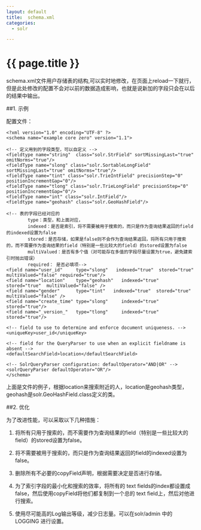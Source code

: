 ```yaml
---
layout: default
title:  schema.xml
categories:
  - solr

---
```

# {{ page.title }}

schema.xml文件用户存储表的结构,可以实时地修改，在页面上reload一下就行，但是此处修改的配置不会对以前的数据造成影响，也就是说新加的字段只会在以后的结果中输出。


##1. 示例

配置文件：

    <?xml version="1.0" encoding="UTF-8" ?>
    <schema name="example core zero" version="1.1">
    
    <!-- 定义用到的字段类型，可以自定义 -->
    <fieldtype name="string"  class="solr.StrField" sortMissingLast="true" omitNorms="true"/>
    <fieldType name="slong" class="solr.SortableLongField" sortMissingLast="true" omitNorms="true"/>
    <fieldType name="tint" class="solr.TrieIntField" precisionStep="0" positionIncrementGap="0"/>
    <fieldType name="tlong" class="solr.TrieLongField" precisionStep="0" positionIncrementGap="0"/>
    <fieldType name="int" class="solr.IntField"/>
    <fieldtype name="geohash" class="solr.GeoHashField"/>
    
    <!-- 表的字段已经对应的
            type：类型，和上面对应，
            indexed：是否是索引，将不需要被用于搜索的，而只是作为查询结果返回的field的indexed设置为false
            stored：是否存储，如果是false则不会作为查询结果返回，将所有只用于搜索的，而不需要作为查询结果的field（特别是一些比较大的field）的stored设置为false
            multiValued：是否有多个值（对可能存在多值的字段尽量设置为true，避免建索引时抛出错误）
            required： 是否必填项-->
    <field name="user_id"     type="slong"   indexed="true"  stored="true"  multiValued="false" required="true"/>
    <field name="location"    type="geohash"   indexed="true"  stored="true"  multiValued="false" />
    <field name="gender"      type="tint"   indexed="true"  stored="true"  multiValued="false" />
    <field name="create_time" type="slong"     indexed="true"  stored="true"/>
    <field name="_version_"   type="tlong"     indexed="true"  stored="true"/>
    
    <!-- field to use to determine and enforce document uniqueness. -->
    <uniqueKey>user_id</uniqueKey>
    
    <!-- field for the QueryParser to use when an explicit fieldname is absent -->
    <defaultSearchField>location</defaultSearchField>
    
    <!-- SolrQueryParser configuration: defaultOperator="AND|OR" -->
    <solrQueryParser defaultOperator="OR"/>
    </schema>

上面是文件的例子，根据location来搜索附近的人，location是geohash类型，geohash是solr.GeoHashField.class定义的类。

##2. 优化

为了改进性能，可以采取以下几种措施：
1.   将所有只用于搜索的，而不需要作为查询结果的field（特别是一些比较大的field）的stored设置为false。
 
2.   将不需要被用于搜索的，而只是作为查询结果返回的field的indexed设置为false。
 
3.   删除所有不必要的copyField声明，根据需要决定是否进行存储。
 
4.   为了索引字段的最小化和搜索的效率，将所有的 text fields的index都设置成false，然后使用copyField将他们都复制到一个总的 text field上，然后对他进行搜索。
 
5.   使用尽可能高的Log输出等级，减少日志量。可以在solr/admin 中的 LOGGING 进行设置。 


